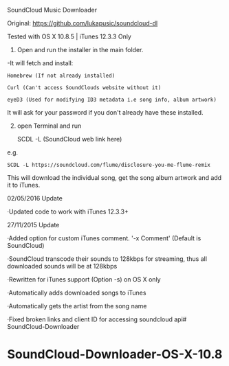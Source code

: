 SoundCloud Music Downloader

Original: https://github.com/lukapusic/soundcloud-dl

Tested with OS X 10.8.5 | iTunes 12.3.3 Only


1) Open and run the installer in the main folder.

-It will fetch and install:

	Homebrew (If not already installed)
		
	Curl (Can't access SoundClouds website without it)
		
	eyeD3 (Used for modifying ID3 metadata i.e song info, album artwork)
	
It will ask for your password if you don't already have these installed.

2) open Terminal and run 

	SCDL -L (SoundCloud web link here)

		
e.g.
	
	SCDL -L https://soundcloud.com/flume/disclosure-you-me-flume-remix
	
This will download the individual song, get the song album artwork and add it to iTunes.


02/05/2016 Update

·Updated code to work with iTunes 12.3.3+
	
27/11/2015 Update

·Added option for custom iTunes comment. '-x Comment' (Default is SoundCloud)

·SoundCloud transcode their sounds to 128kbps for streaming, thus all downloaded sounds will be at 128kbps

·Rewritten for iTunes support (Option -s) on OS X only

·Automatically adds downloaded songs to iTunes

·Automatically gets the artist from the song name

·Fixed broken links and client ID for accessing soundcloud api# SoundCloud-Downloader
# SoundCloud-Downloader-OS-X-10.8
